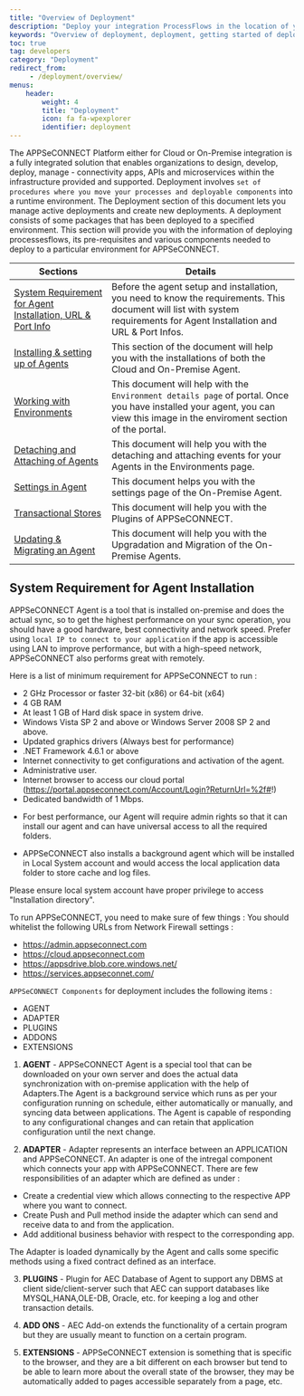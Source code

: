 ```yaml
---
title: "Overview of Deployment"
description: "Deploy your integration ProcessFlows in the location of your choice in a public or private cloud or on-premise or behind the firewall. Schedule sync at an interval or keep it manual as per your need."
keywords: "Overview of deployment, deployment, getting started of deployment, System Requirement for Agent Installation, system requirement"
toc: true
tag: developers
category: "Deployment"
redirect_from: 
     - /deployment/overview/
menus: 
    header:
        weight: 4
        title: "Deployment"
        icon: fa fa-wpexplorer
        identifier: deployment               
---
```


The APPSeCONNECT Platform either for Cloud or On-Premise integration is a fully integrated solution that enables 
organizations to design, develop, deploy, manage - connectivity apps, APIs and microservices within 
the infrastructure provided and supported. Deployment involves `set of procedures where you move your processes and deployable components` 
into a runtime environment. The Deployment section of this document lets you manage active deployments 
and create new deployments. A deployment consists of some packages that has been deployed to a specified environment. 
This section will provide you with the information of deploying processesflows, its pre-requisites and various components needed to deploy to a particular environment for APPSeCONNECT.

|Sections|Details|
|---|---|
|[System Requirement for Agent Installation, URL & Port Info](/deployment/overview-deployment/#system-requirement-for-agent-installation)| Before the agent setup and installation, you need to know the requirements. This document will list with system requirements for Agent Installation and URL & Port Infos.|
|[Installing & setting up of Agents ](/deployment/Deployment-Configuration/)| This section of the document will help you with the installations of both the Cloud and On-Premise Agent.| |
|[Working with Environments](/deployment/Environment-Management/)| This document will help with the `Environment details page` of portal. Once you have installed your agent, you can view this image in the enviroment section of the portal.| 
|[Detaching and Attaching of Agents](/deployment/Environment-Management/#detaching-and-attaching-environment)| This document will help you with the detaching and attaching events for your Agents in the Environments page.|
|[Settings in Agent](/deployment/settings/)|This document helps you with the settings page of the On-Premise Agent.|
|[Transactional Stores](/deployment/Overview-of-Plugin/)|This document will help you with the Plugins of APPSeCONNECT.|
|[Updating & Migrating an Agent](/deployment/upgradation-and-migration/)| This document will help you with the Upgradation and Migration of the On-Premise Agents.  |


##  System Requirement for Agent Installation   

APPSeCONNECT Agent is a tool that is installed on-premise and does the actual sync, 
so to get the highest performance on your sync operation, you should have a good hardware, best connectivity 
and network speed. Prefer using `local IP to connect to your application` if the app is accessible using LAN to 
improve performance, but with a high-speed network, APPSeCONNECT also performs great with remotely. 

Here is a list of minimum requirement for APPSeCONNECT to run : 

* 2 GHz Processor or faster 32-bit (x86) or 64-bit (x64)
* 4 GB RAM 
* At least 1 GB of Hard disk space in system drive.
* Windows Vista SP 2 and above or Windows Server 2008 SP 2 and above.
* Updated graphics drivers (Always best for performance)
* .NET Framework 4.6.1 or above
* Internet connectivity to get configurations and activation of the agent.
* Administrative user.
* Internet browser to access our cloud portal (https://portal.appseconnect.com/Account/Login?ReturnUrl=%2f#!)
* Dedicated bandwidth of 1 Mbps.

- For best performance, our Agent will require admin rights so that it can install our agent and can have universal access 
to all the required folders. 

- APPSeCONNECT also installs a background agent which will be installed in Local System account 
and would access the local application data folder to store cache and log files. 

Please ensure local system account have proper privilege to access "Installation directory".

To run APPSeCONNECT, you need to make sure of few things :
You should whitelist the following URLs from Network Firewall settings :

- https://admin.appseconnect.com
- https://cloud.appseconnect.com
- https://appsdrive.blob.core.windows.net/
- https://services.appseconnet.com/


`APPSeCONNECT Components` for deployment includes the following items :

* AGENT
* ADAPTER
* PLUGINS
* ADDONS
* EXTENSIONS

1) **AGENT** - APPSeCONNECT Agent is a special tool that can be downloaded on your own server and does the actual data 
synchronization with on-premise application with the help of Adapters.The Agent is a background service which runs 
as per your configuration running on schedule, either automatically or manually, and syncing data between applications. 
The Agent is capable of responding to any configurational changes and can retain that application configuration until 
the next change. 

2) **ADAPTER** - Adapter represents an interface between an APPLICATION and APPSeCONNECT. 
An adapter is one of the intregal component which connects your app with APPSeCONNECT. 
There are few responsibilities of an adapter which are defined as under : 

 * Create a credential view which allows connecting to the respective APP where you want to connect.
 * Create Push and Pull method inside the adapter which can send and receive data to and from the application.
 * Add additional business behavior with respect to the corresponding app.

The Adapter is loaded dynamically by the Agent and calls some specific methods using a fixed contract defined as an interface. 

3) **PLUGINS** - Plugin for AEC Database of Agent to support any DBMS at client side/client-server such that AEC can support 
databases like MYSQL,HANA,OLE-DB, Oracle, etc. for keeping a log and other transaction details. 

4) **ADD ONS** - AEC Add-on extends the functionality of a certain program but they are usually meant to function on a certain program. 

5) **EXTENSIONS** - APPSeCONNECT extension is something that is specific to the browser, and they are a bit different on 
each browser but tend to be able to learn more about the overall state of the browser, they may be automatically 
added to pages accessible separately from a page, etc.


